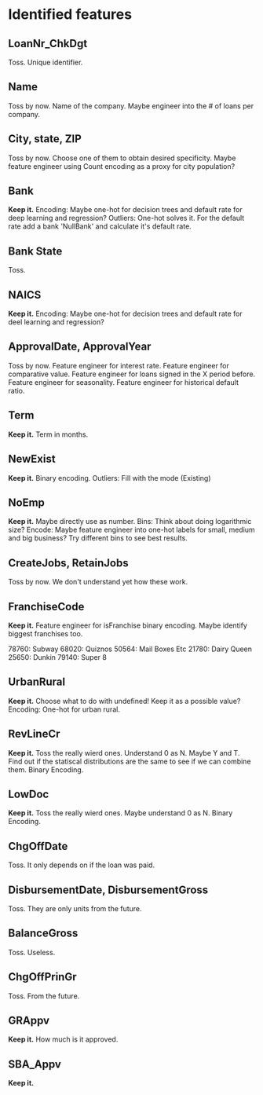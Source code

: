 # Identified features

## LoanNr_ChkDgt
Toss.
Unique identifier. 

## Name
Toss by now.
Name of the company. Maybe engineer into the # of loans per company. 

## City, state, ZIP
Toss by now.
Choose one of them to obtain desired specificity.
Maybe feature engineer using Count encoding as a proxy for city population?

## Bank
**Keep it.**
Encoding: Maybe one-hot for decision trees and default rate for deep learning and regression?
Outliers: One-hot solves it. For the default rate add a bank 'NullBank' and calculate it's default rate.

## Bank State
Toss.

## NAICS
**Keep it.**
Encoding: Maybe one-hot for decision trees and default rate for deel learning and regression?


## ApprovalDate, ApprovalYear
Toss by now.
Feature engineer for interest rate.
Feature engineer for comparative value.
Feature engineer for loans signed in the X period before.
Feature engineer for seasonality.
Feature engineer for historical default ratio.

## Term
**Keep it.**
Term in months.

## NewExist
**Keep it.**
Binary encoding.
Outliers: Fill with the mode (Existing)

## NoEmp
**Keep it.**
Maybe directly use as number.
Bins: Think about doing logarithmic size?
    Encode: 
Maybe feature engineer into one-hot labels for small, medium and big business? Try different bins to see best results.

## CreateJobs, RetainJobs
Toss by now.
We don't understand yet how these work.

## FranchiseCode
**Keep it.**
Feature engineer for isFranchise binary encoding.
Maybe identify biggest franchises too.

78760: Subway
68020: Quiznos
50564: Mail Boxes Etc
21780: Dairy Queen
25650: Dunkin
79140: Super 8

## UrbanRural
**Keep it.**
Choose what to do with undefined! Keep it as a possible value?
Encoding: One-hot for urban rural.

## RevLineCr
**Keep it.**
Toss the really wierd ones. 
Understand 0 as N. Maybe Y and T.
Find out if the statiscal distributions are the same to see if we can combine them.
Binary Encoding.

## LowDoc
**Keep it.**
Toss the really wierd ones.
Maybe understand 0 as N.
Binary Encoding.

## ChgOffDate
Toss.
It only depends on if the loan was paid.

## DisbursementDate, DisbursementGross
Toss.
They are only units from the future.

## BalanceGross
Toss.
Useless.

## ChgOffPrinGr
Toss.
From the future.

## GRAppv
**Keep it.**
How much is it approved. 

## SBA_Appv
**Keep it.**







